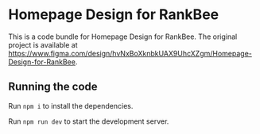 
  # Homepage Design for RankBee

  This is a code bundle for Homepage Design for RankBee. The original project is available at https://www.figma.com/design/hvNxBoXknbkUAX9UhcXZgm/Homepage-Design-for-RankBee.

  ## Running the code

  Run `npm i` to install the dependencies.

  Run `npm run dev` to start the development server.
  